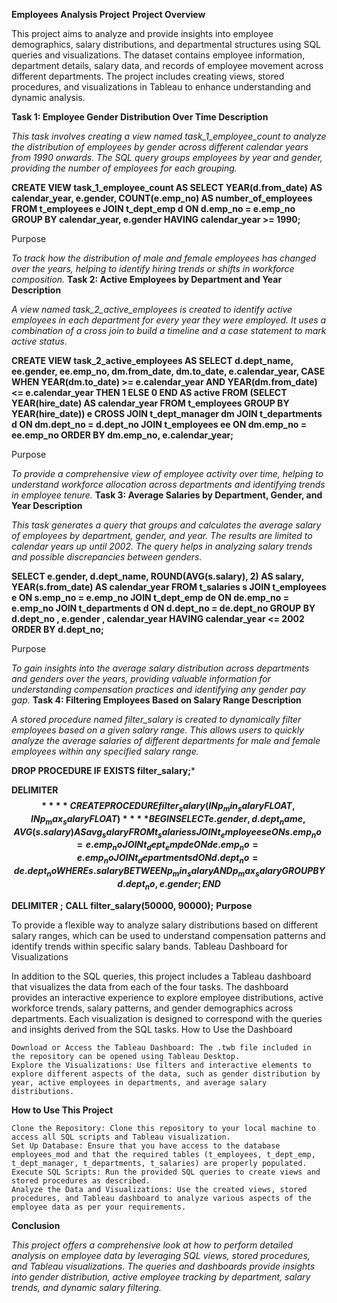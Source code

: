 **Employees Analysis Project**
**Project Overview**

This project aims to analyze and provide insights into employee demographics, salary distributions, and departmental structures using SQL queries and visualizations. The dataset contains employee information, department details, salary data, and records of employee movement across different departments. The project includes creating views, stored procedures, and visualizations in Tableau to enhance understanding and dynamic analysis.


**Task 1: Employee Gender Distribution Over Time
Description**

*This task involves creating a view named task_1_employee_count to analyze the distribution of employees by gender across different calendar years from 1990 onwards. The SQL query groups employees by year and gender, providing the number of employees for each grouping.*




**CREATE VIEW task_1_employee_count AS
SELECT
    YEAR(d.from_date) AS calendar_year,
    e.gender,
    COUNT(e.emp_no) AS number_of_employees
FROM 
    t_employees e 
    JOIN t_dept_emp d ON d.emp_no = e.emp_no
GROUP BY calendar_year, e.gender
HAVING calendar_year >= 1990;**

Purpose

*To track how the distribution of male and female employees has changed over the years, helping to identify hiring trends or shifts in workforce composition.*
**Task 2: Active Employees by Department and Year
Description**

*A view named task_2_active_employees is created to identify active employees in each department for every year they were employed. It uses a combination of a cross join to build a timeline and a case statement to mark active status.*




**CREATE VIEW task_2_active_employees AS
SELECT
    d.dept_name,
    ee.gender,
    ee.emp_no,
    dm.from_date,
    dm.to_date,
    e.calendar_year,
    CASE
        WHEN YEAR(dm.to_date) >= e.calendar_year AND YEAR(dm.from_date) <= e.calendar_year THEN 1
        ELSE 0
    END AS active
FROM
    (SELECT 
        YEAR(hire_date) AS calendar_year
     FROM 
        t_employees
     GROUP BY 
        YEAR(hire_date)) e
CROSS JOIN 
    t_dept_manager dm
JOIN 
    t_departments d ON dm.dept_no = d.dept_no
JOIN
    t_employees ee ON dm.emp_no = ee.emp_no
ORDER BY 
    dm.emp_no, e.calendar_year;**

Purpose

*To provide a comprehensive view of employee activity over time, helping to understand workforce allocation across departments and identifying trends in employee tenure.*
**Task 3: Average Salaries by Department, Gender, and Year
Description**

*This task generates a query that groups and calculates the average salary of employees by department, gender, and year. The results are limited to calendar years up until 2002. The query helps in analyzing salary trends and possible discrepancies between genders.*



**SELECT 
    e.gender,
    d.dept_name,
    ROUND(AVG(s.salary), 2) AS salary,
    YEAR(s.from_date) AS calendar_year
FROM
    t_salaries s
    JOIN t_employees e ON s.emp_no = e.emp_no
    JOIN t_dept_emp de ON de.emp_no = e.emp_no
    JOIN t_departments d ON d.dept_no = de.dept_no
GROUP BY d.dept_no , e.gender , calendar_year
HAVING calendar_year <= 2002
ORDER BY d.dept_no;**

Purpose

*To gain insights into the average salary distribution across departments and genders over the years, providing valuable information for understanding compensation practices and identifying any gender pay gap.*
**Task 4: Filtering Employees Based on Salary Range
Description**

*A stored procedure named filter_salary is created to dynamically filter employees based on a given salary range. This allows users to quickly analyze the average salaries of different departments for male and female employees within any specified salary range.*



**DROP PROCEDURE IF EXISTS filter_salary;***

**DELIMITER $$**
**CREATE PROCEDURE filter_salary (IN p_min_salary FLOAT, IN p_max_salary FLOAT)**
**BEGIN
    SELECT 
        e.gender, d.dept_name, AVG(s.salary) AS avg_salary
    FROM
        t_salaries s
        JOIN t_employees e ON s.emp_no = e.emp_no
        JOIN t_dept_emp de ON de.emp_no = e.emp_no
        JOIN t_departments d ON d.dept_no = de.dept_no
    WHERE s.salary BETWEEN p_min_salary AND p_max_salary
    GROUP BY d.dept_no, e.gender;
END$$**

**DELIMITER ;**
**CALL filter_salary(50000, 90000);**
**Purpose**

To provide a flexible way to analyze salary distributions based on different salary ranges, which can be used to understand compensation patterns and identify trends within specific salary bands.
Tableau Dashboard for Visualizations

In addition to the SQL queries, this project includes a Tableau dashboard that visualizes the data from each of the four tasks. The dashboard provides an interactive experience to explore employee distributions, active workforce trends, salary patterns, and gender demographics across departments. Each visualization is designed to correspond with the queries and insights derived from the SQL tasks.
How to Use the Dashboard

    Download or Access the Tableau Dashboard: The .twb file included in the repository can be opened using Tableau Desktop.
    Explore the Visualizations: Use filters and interactive elements to explore different aspects of the data, such as gender distribution by year, active employees in departments, and average salary distributions.

**How to Use This Project**

    Clone the Repository: Clone this repository to your local machine to access all SQL scripts and Tableau visualization.
    Set Up Database: Ensure that you have access to the database employees_mod and that the required tables (t_employees, t_dept_emp, t_dept_manager, t_departments, t_salaries) are properly populated.
    Execute SQL Scripts: Run the provided SQL queries to create views and stored procedures as described.
    Analyze the Data and Visualizations: Use the created views, stored procedures, and Tableau dashboard to analyze various aspects of the employee data as per your requirements.

**Conclusion**

*This project offers a comprehensive look at how to perform detailed analysis on employee data by leveraging SQL views, stored procedures, and Tableau visualizations. The queries and dashboards provide insights into gender distribution, active employee tracking by department, salary trends, and dynamic salary filtering.*
